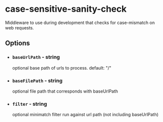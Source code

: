 # case-sensitive-sanity-check

Middleware to use during development that checks for case-mismatch on web
requests.

## Options

- ### `baseUrlPath` - string

  optional base path of urls to process. default: "/"

- ### `baseFilePath`  - string

  optional file path that corresponds with baseUrlPath

- ### `filter`  - string

  optional minimatch filter run against url path (not including baseUrlPath)
